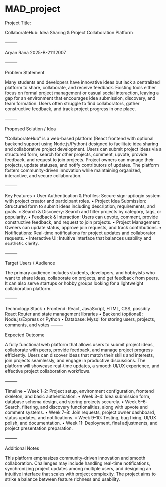 # MAD_project
Project Title:

CollaborateHub: Idea Sharing & Project Collaboration Platform

⸻

Aryan Rana 2025-B-21112007

⸻

Problem Statement

Many students and developers have innovative ideas but lack a centralized platform to share, collaborate, and receive feedback. Existing tools either focus on formal project management or casual social interaction, leaving a gap for an environment that encourages idea submission, discovery, and team formation. Users often struggle to find collaborators, gather constructive feedback, and track project progress in one place.

⸻

Proposed Solution / Idea

“CollaborateHub” is a web-based platform (React frontend with optional backend support using Node.js/Python) designed to facilitate idea sharing and collaborative project development. Users can submit project ideas via a structured form, search for other projects, comment, upvote, provide feedback, and request to join projects. Project owners can manage their projects, update statuses, and notify contributors of updates. The platform fosters community-driven innovation while maintaining organized, interactive, and secure collaboration.

⸻

Key Features
	•	User Authentication & Profiles: Secure sign-up/login system with project creator and participant roles.
	•	Project Idea Submission: Structured form to submit ideas including description, requirements, and goals.
	•	Search & Discovery: Search and filter projects by category, tags, or popularity.
	•	Feedback & Interaction: Users can upvote, comment, provide constructive feedback, and request to join projects.
	•	Project Management: Owners can update status, approve join requests, and track contributions.
	•	Notifications: Real-time notifications for project updates and collaborator requests.
	•	Interactive UI: Intuitive interface that balances usability and aesthetic clarity.

⸻

Target Users / Audience

The primary audience includes students, developers, and hobbyists who want to share ideas, collaborate on projects, and get feedback from peers. It can also serve startups or hobby groups looking for a lightweight collaboration platform.

⸻

Technology Stack
	•	Frontend: React, JavaScript, HTML, CSS, possibly React Router and state management libraries
	•	Backend (optional): Node.js/Express or Python
	•	Database: Mysql for storing users, projects, comments, and votes
⸻

Expected Outcome

A fully functional web platform that allows users to submit project ideas, collaborate with peers, provide feedback, and manage project progress efficiently. Users can discover ideas that match their skills and interests, join projects seamlessly, and engage in productive discussions. The platform will showcase real-time updates, a smooth UI/UX experience, and effective project collaboration workflows.

⸻

Timeline
	•	Week 1–2: Project setup, environment configuration, frontend skeleton, and basic authentication.
	•	Week 3–4: Idea submission form, database schema design, and storing projects securely.
	•	Week 5–6: Search, filtering, and discovery functionalities, along with upvote and comment systems.
	•	Week 7–8: Join requests, project owner dashboard, status updates, and notifications.
	•	Week 9–10: Testing, bug fixing, UI/UX polish, and documentation.
	•	Week 11: Deployment, final adjustments, and project presentation preparation.

⸻

Additional Notes

This platform emphasizes community-driven innovation and smooth collaboration. Challenges may include handling real-time notifications, synchronizing project updates among multiple users, and designing an intuitive interface that scales with project complexity. The project aims to strike a balance between feature richness and usability.
